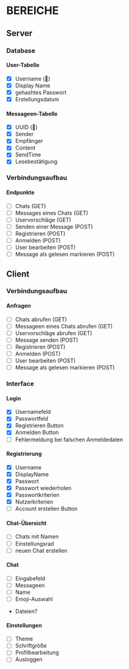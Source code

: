 # BEREICHE

## Server
### Database
#### User-Tabelle
- [x] Username (🔑)
- [x] Display Name
- [x] gehashtes Passwort
- [x] Erstellungsdatum
#### Messageen-Tabelle
- [x] UUID (🔑)
- [x] Sender
- [x] Empfänger
- [x] Content
- [x] SendTime
- [x] Lesebestätigung
### Verbindungsaufbau
#### Endpunkte
- [ ] Chats (GET)
- [ ] Messages eines Chats (GET)
- [ ] Uservorschläge (GET)
- [ ] Senden einer Message (POST)
- [ ] Registrieren (POST)
- [ ] Anmelden (POST)
- [ ] User bearbeiten (POST)
- [ ] Message als gelesen markieren (POST)

## Client
### Verbindungsaufbau
#### Anfragen
- [ ] Chats abrufen (GET)
- [ ] Messageen eines Chats abrufen (GET)
- [ ] Uservorschläge abrufen (GET)
- [ ] Message senden (POST)
- [ ] Registrieren (POST)
- [ ] Anmelden (POST)
- [ ] User bearbeiten (POST)
- [ ] Message als gelesen markieren (POST)
### Interface
#### Login
- [x] Usernamefeld
- [x] Passwortfeld
- [x] Registrieren Button
- [x] Anmelden Button
- [ ] Fehlermeldung bei falschen Anmeldedaten
#### Registrierung
- [x] Username
- [x] DisplayName
- [x] Passwort
- [x] Passwort wiederholen
- [x] Passwortkriterien
- [x] Nutzerkriterien
- [ ] Account erstellen Button
#### Chat-Übersicht
- [ ] Chats mit Namen
- [ ] Einstellungsrad
- [ ] neuen Chat erstellen
#### Chat
- [ ] Eingabefeld
- [ ] Messageen
- [ ] Name
- [ ] Emoji-Auswahl
- Dateien?
#### Einstellungen
- [ ] Theme
- [ ] Schriftgröße
- [ ] Profilbearbeitung
- [ ] Ausloggen